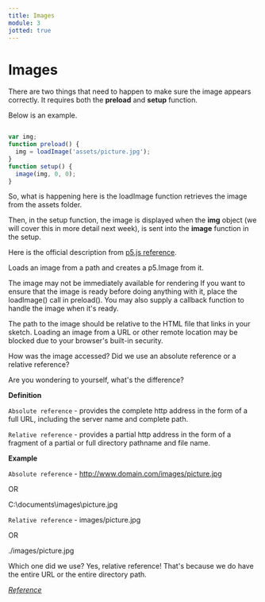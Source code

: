 ```yaml
---
title: Images
module: 3
jotted: true
---
```


# Images

There are two things that need to happen to make sure the image appears correctly.  It requires both the **preload** and **setup** function.

Below is an example.

```js

var img;
function preload() {
  img = loadImage('assets/picture.jpg');
}
function setup() {
  image(img, 0, 0);
}

```

So, what is happening here is the loadImage function retrieves the image from the assets folder.

Then, in the setup function, the image is displayed when the **img** object (we will cover this in more detail next week), is sent into the **image** function in the setup.

Here is the official description from <a href="p5js.org/reference" target="_new">p5.js reference</a>.

Loads an image from a path and creates a p5.Image from it.

The image may not be immediately available for rendering If you want to ensure that the image is ready before doing anything with it, place the loadImage() call in preload(). You may also supply a callback function to handle the image when it's ready.

The path to the image should be relative to the HTML file that links in your sketch. Loading an image from a URL or other remote location may be blocked due to your browser's built-in security.

How was the image accessed?  Did we use an absolute reference or a relative reference?

Are you wondering to yourself, what's the difference?

**Definition**

`Absolute reference` - provides the complete http address in the form of a full URL, including the server name and complete path.

`Relative reference` - provides a partial http address in the form of a fragment of a partial or full directory pathname and file name. 

**Example**

`Absolute reference` - http://www.domain.com/images/picture.jpg 

OR

C:\documents\images\picture.jpg


`Relative reference` - images/picture.jpg

OR

./images/picture.jpg

Which one did we use? Yes, relative reference!  That's because we do have the entire URL or the entire directory path.

<em><a href="https://www.andrew.cmu.edu/server/references.html" target="_new">Reference</a></em>